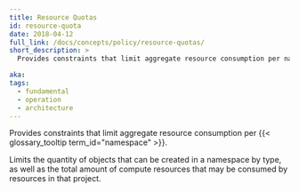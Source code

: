 ```yaml
---
title: Resource Quotas
id: resource-quota
date: 2018-04-12
full_link: /docs/concepts/policy/resource-quotas/
short_description: >
  Provides constraints that limit aggregate resource consumption per namespace.

aka:
tags:
  - fundamental
  - operation
  - architecture
---
```


Provides constraints that limit aggregate resource consumption per {{< glossary_tooltip term_id="namespace" >}}.

<!--more-->

Limits the quantity of objects that can be created in a namespace by type, as well as the total amount of compute resources that may be consumed by resources in that project.
